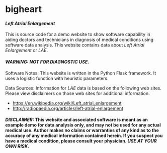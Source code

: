 # bigheart

#### *Left Atrial Enlargement* 
This is source code for a demo website to show software capability in aiding doctors and technicians in diagnosis of medical conditions using software data analysis.  This website contains data about *Left Atrial Enlargement* or *LAE*.  
#### *WARNING: NOT FOR DIAGNOSTIC USE*. 

Software Notes: This website is written in the Python Flask framework. It uses a logistic function with heuristic parameters.

Data Sources: Information for *LAE* data is based on the following web sites.  Please view disclaimers on those web sites for additional information.
+ https://en.wikipedia.org/wiki/Left_atrial_enlargement
+ http://radiopaedia.org/articles/left-atrial-enlargement

#### *DISCLAIMER:* This website and associated software is meant as an example demo for data analysis only, and may not be used for any actual medical use.  Author makes no claims or warranties of any kind as to the accuracy of any medical information contained herein.  If you suspect you have a medical condition, please consult your physician.  *USE AT YOUR OWN RISK.*
